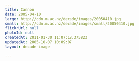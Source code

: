 ```yaml
---
title: Cannon
date: 2005-04-10
large: http://cdn.m.ac.nz/decade/images/20050410.jpg
small: http://cdn.m.ac.nz/decade/images/small/20050410.jpg
flickrUrl: null
photoId: null
createdAt: 2011-01-30 11:07:18.375823
updatedAt: 2005-10-07 10:09:07
layout: decade-image

---
```


